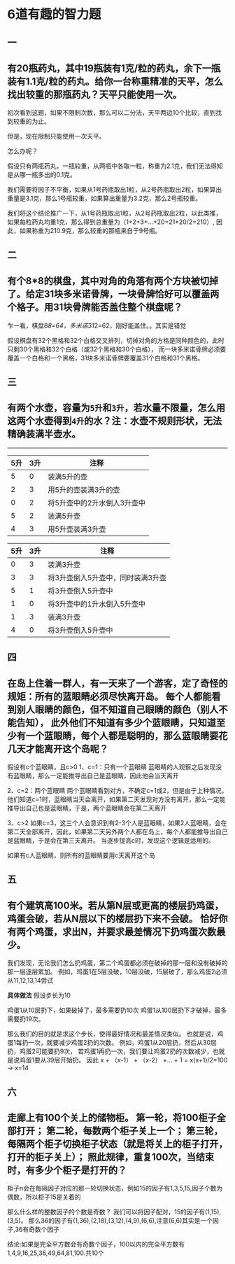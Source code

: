 # 6道有趣的智力题


## 一
有20瓶药丸，其中19瓶装有1克/粒的药丸，余下一瓶装有1.1克/粒的药丸。给你一台称重精准的天平，怎么找出较重的那瓶药丸？天平只能使用一次。
---
初次看到这题，如果不限制次数，那么可以二分法，天平两边10个比较，直到找到较重的为止。

但是，现在限制只能使用一次天平。

怎么办呢？

假设只有两瓶药丸，一瓶较重，从两瓶中各取一粒，称重为2.1克，我们无法得知是从哪一瓶多出的0.1克。

我们需要将因子不平衡，如果从1号药瓶取出1粒，从2号药瓶取出2粒，如果算出重量是3.1克，那么1号瓶较重，如果算出重量为3.2克，那么2号瓶较重。

我们将这个结论推广一下，从1号药瓶取出1粒，从2号药瓶取出2粒，以此类推，如果每粒药丸均重1克，那么得到总重量为（1+2+3+...+20=21*20/2=210）,
因此，如果称重为210.9克，那么较重的那瓶来自于9号瓶。

## 二
有个8*8的棋盘，其中对角的角落有两个方块被切掉了。给定31块多米诺骨牌，一块骨牌恰好可以覆盖两个格子。用31块骨牌能否盖住整个棋盘呢？
---
乍一看，棋盘8*8=64，多米诺31*2=62，刚好能盖住。。其实是错觉

假设棋盘有32个黑格和32个白格交叉排列，切掉对角的方格是同种颜色的，此时只剩30个黑格和32个白格（或32个黑格和30个白格），
而一块多米诺骨牌必须要覆盖一个白格和一个黑格，31块多米诺骨牌要覆盖31个白格和31个黑格。

## 三
有两个水壶，容量为`5升`和`3升`，若水量不限量，怎么用这两个水壶得到`4升`的水？注：水壶不规则形状，无法精确装满半壶水。
---

----
| 5升 | 3升 | 注释 |
| --- | --- | --- |
| 5 | 0 | 装满5升的壶 |
| 2 | 3 | 用5升的壶装满3升的壶 |
| 0 | 2 | 将5升壶中的2升水倒入3升壶中|
| 5 | 2 | 装满5升壶|
| 4| 3| 用5升壶装满3升壶|

| 5升 | 3升 | 注释 | 
| --- | --- | --- |
| 0 | 3 | 装满3升壶 |
| 3 | 3 | 将3升壶倒入5升壶中，同时装满3升壶|
| 5 | 1 | 将3升壶倒入5升壶中 |
| 1 | 0 | 将3升壶中的1升水倒入5升壶中 |
|  1 | 3 | 装满3升壶 |
| 4 | 0 | 将3升壶倒入5升壶中 |

## 四
在岛上住着一群人，有一天来了一个游客，定了奇怪的规矩：所有的蓝眼睛必须尽快离开岛。
每个人都能看到别人眼睛的颜色，但不知道自己眼睛的颜色（别人不能告知），
此外他们不知道有多少个蓝眼睛，只知道至少有一个蓝眼睛，每个人都是聪明的，那么蓝眼睛要花几天才能离开这个岛呢？
---
假设有c个蓝眼睛，且c>0
1、c=1：只有一个蓝眼睛
蓝眼睛的人观察之后发现没有蓝眼睛，那么一定能推导出自己是蓝眼睛，因此他会当天离开

2、c=2：两个蓝眼睛
两个蓝眼睛看到对方，不确定c=1或2，但是由于上种情况，他们知道c=1时，蓝眼睛当天会离开，如果第二天发现对方没有离开，那么一定能推导出自己也是蓝眼睛，于是，两个蓝眼睛会在第二天离开

3、c>2
如果c=3，这三个人会意识到有2-3个人是蓝眼睛，如果2人蓝眼睛，会在第二天全部离开，因此，如果第二天另外两个人都在岛上，每个人都能推导出自己是蓝眼睛，于是会在第三天离开。
当逐步提高c时，发现这个逻辑是适用的。

如果有c人蓝眼睛，则所有的蓝眼睛要用c天离开这个岛

## 五
有个建筑高100米。若从第N层或更高的楼层扔鸡蛋，鸡蛋会破，若从N层以下的楼层扔下来不会破。
恰好你有两个鸡蛋，求出N，并要求最差情况下扔鸡蛋次数最少。
---
我们发现，无论我们怎么扔鸡蛋，第二个鸡蛋都必须在破掉的那一层和没有破掉的那一层逐层累加。
例如，鸡蛋1在5层没破，10层没破，15层破了，那么鸡蛋2必须从11,12,13,14尝试

**具体做法**
假设步长为10

鸡蛋1从10层扔下，如果破掉了，最多需要扔10次
鸡蛋1从100层扔下才破掉，最多需要扔19次。

那么我们的目的就是求这个步长，使得最好情况和最差情况类似。
也就是说，鸡蛋1每扔一次，就要减少鸡蛋2扔的次数。
例如，鸡蛋1从20层扔，然后从30层扔，鸡蛋2可能要扔9次，
若鸡蛋1再扔一次，我们要让鸡蛋2扔的次数减少，也就是说鸡蛋1要从39层开始扔。
因此 x + （x-1） + （x-2） +... + 1 = x(x+1)/2=100 -> x=14

## 六
走廊上有100个关上的储物柜。
第一轮，将100柜子全部打开；
第二轮，每数两个柜子关上一个；
第三轮，每隔两个柜子切换柜子状态（就是将关上的柜子打开，打开的柜子关上）；
照此规律，重复100次，当结束时，有多少个柜子是打开的？
---
柜子n会在每隔因子对应的那一轮切换状态，例如15的因子有1,3,5,15,因子个数为偶数，所以柜子15是关着的

那么什么样的整数因子的个数是奇数？
我们可以将因子配对，15的因子有(1,15),(3,5)。
那么36的因子有(1,36),(2,18),(3,12),(4,9),(6,6),注意(6,6)其实是一个因子,36有奇数个因子

结论:如果是完全平方数会有奇数个因子，100以内的完全平方数有 1,4,9,16,25,36,49,64,81,100.共10个


